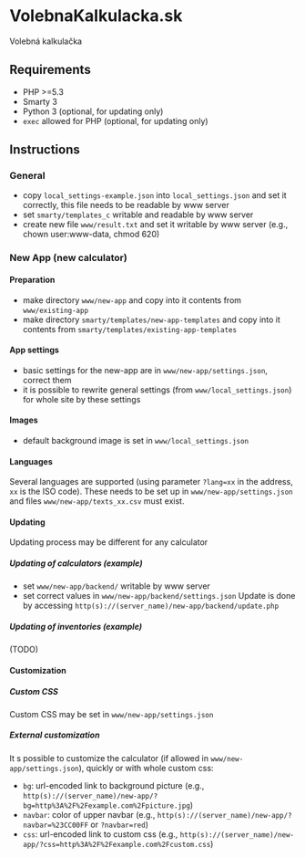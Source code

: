 # VolebnaKalkulacka.sk

Volebná kalkulačka

## Requirements
- PHP >=5.3
- Smarty 3
- Python 3 (optional, for updating only)
- `exec` allowed for PHP (optional, for updating only)

## Instructions

### General
- copy `local_settings-example.json` into `local_settings.json` and set it correctly, this file needs to be readable by www server
- set `smarty/templates_c` writable and readable by www server
- create new file `www/result.txt` and set it writable by www server (e.g., chown user:www-data, chmod 620)

### New App (new calculator)

#### Preparation
- make directory `www/new-app` and copy into it contents from `www/existing-app`
- make directory `smarty/templates/new-app-templates` and copy into it contents from `smarty/templates/existing-app-templates`

#### App settings
- basic settings for the new-app are in `www/new-app/settings.json`, correct them
- it is possible to rewrite general settings (from `www/local_settings.json`) for whole site by these settings

#### Images
- default background image is set in `www/local_settings.json`

#### Languages
Several languages are supported (using parameter `?lang=xx` in the address, `xx` is the ISO code). These needs to be set up in `www/new-app/settings.json` and files `www/new-app/texts_xx.csv` must exist.

#### Updating
Updating process may be different for any calculator

##### Updating of calculators (example)
- set `www/new-app/backend/` writable by www server
- set correct values in `www/new-app/backend/settings.json`
Update is done by accessing `http(s)://(server_name)/new-app/backend/update.php`

##### Updating of inventories (example)
(TODO)

#### Customization
##### Custom CSS
Custom CSS may be set in `www/new-app/settings.json`
##### External customization
It s possible to customize the calculator (if allowed in `www/new-app/settings.json`), quickly or with whole custom css:
- `bg`: url-encoded link to background picture (e.g., `http(s)://(server_name)/new-app/?bg=http%3A%2F%2Fexample.com%2Fpicture.jpg`)
- `navbar`: color of upper navbar (e.g., `http(s)://(server_name)/new-app/?navbar=%23CC00FF` or `?navbar=red`)
- `css`: url-encoded link to custom css (e.g., `http(s)://(server_name)/new-app/?css=http%3A%2F%2Fexample.com%2Fcustom.css`)
